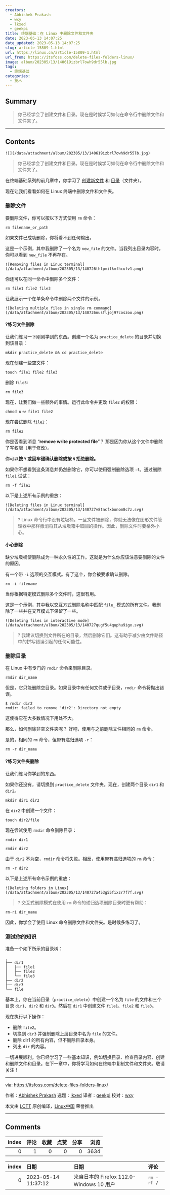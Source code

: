```yaml
---
creators:
  - Abhishek Prakash
  - wxy
  - lkxed
  - geekpi
title: 终端基础：在 Linux 中删除文件和文件夹
date: 2023-05-13 14:07:25
date_updated: 2023-05-13 14:07:25
slug: article-15809-1.html
url: https://linux.cn/article-15809-1.html
url_from: https://itsfoss.com/delete-files-folders-linux/
image: album/202305/13/140619izbrl7owh9dr55lb.jpg
tags:
  - 终端基础
categories:
  - 技术
---
```


## Summary

> 你已经学会了创建文件和目录。现在是时候学习如何在命令行中删除文件和文件夹了。

***

<!-- more -->

## Contents

`![](/data/attachment/album/202305/13/140619izbrl7owh9dr55lb.jpg)`

> 
> 你已经学会了创建文件和目录。现在是时候学习如何在命令行中删除文件和文件夹了。
> 
> 
> 

在终端基础系列的前几章中，你学习了 [创建新文件](https://linux.cn/article-15643-1.html) 和 [目录](https://linux.cn/article-15595-1.html)（文件夹）。

现在让我们看看如何在 Linux 终端中删除文件和文件夹。

### 删除文件

要删除文件，你可以按以下方式使用 `rm` 命令：

```shell
rm filename_or_path
```

如果文件已成功删除，你将看不到任何输出。

这是一个示例，其中我删除了一个名为 `new_file` 的文件。当我列出目录内容时，你可以看到 `new_file` 不再存在。

`![Removing files in Linux terminal](/data/attachment/album/202305/13/140726thlpmilkmfhcufv1.png)`

你还可以在同一命令中删除多个文件：

```shell
rm file1 file2 file3
```

让我展示一个在单条命令中删除两个文件的示例。

`![Deleting multiple files in single rm command](/data/attachment/album/202305/13/140726nusfljoj97coszoo.png)`

#### ?️练习文件删除

让我们练习一下刚刚学到的东西。创建一个名为 `practice_delete` 的目录并切换到该目录：

```shell
mkdir practice_delete && cd practice_delete
```

现在创建一些空文件：

```shell
touch file1 file2 file3
```

删除 `file3`:

```shell
rm file3
```

现在，让我们做一些额外的事情。运行此命令并更改 `file2` 的权限：

```shell
chmod u-w file1 file2
```

现在尝试删除 `file2`：

```shell
rm file2
```

你是否看到消息 “**remove write protected file**”？ 那是因为你从这个文件中删除了写权限（用于修改）。

你可以**按 `Y` 或回车键确认删除或按 `N` 拒绝删除。**

如果你不想看到这条消息并仍然删除它，你可以使用强制删除选项 `-f`。通过删除 `file1` 试试：

```shell
rm -f file1
```

以下是上述所有示例的重放：

`![Deleting files in Linux terminal](/data/attachment/album/202305/13/140727v8tncfxbonom8c7z.svg)`

> 
> ? Linux 命令行中没有垃圾桶。一旦文件被删除，你就无法像在图形文件管理器中那样撤消将其从垃圾箱中取回的操作。因此，删除文件时要格外小心。
> 
> 
> 

#### 小心删除

缺少垃圾桶使删除成为一种永久性的工作。这就是为什么你应该注意要删除的文件的原因。

有一个带 `-i` 选项的交互模式。有了这个，你会被要求确认删除。

```shell
rm -i filename
```

当你根据特定模式删除多个文件时，这很有用。

这是一个示例，其中我以交互方式删除名称中匹配 `file_` 模式的所有文件。我删除了一些并在交互模式下保留了一些。

`![Deleting files in interactive mode](/data/attachment/album/202305/13/140727qugf5u4quphu9igx.svg)`

> 
> ? 我建议切换到文件所在的目录，然后删除它们。这有助于减少由文件路径中的拼写错误引起的任何可能性。
> 
> 
> 

### 删除目录

在 Linux 中有专门的 `rmdir` 命令来删除目录。

```shell
rmdir dir_name
```

但是，它只能删除空目录。如果目录中有任何文件或子目录，`rmdir` 命令将抛出错误。

```shell
$ rmdir dir2
rmdir: failed to remove 'dir2': Directory not empty
```

这使得它在大多数情况下用处不大。

那么，如何删除非空文件夹呢？ 好吧，使用与之前删除文件相同的 `rm` 命令。

是的，相同的 `rm` 命令，但带有递归选项 `-r`：

```shell
rm -r dir_name
```

#### ?️练习文件夹删除

让我们练习你学到的东西。

如果你还没有，请切换到 `practice_delete` 文件夹。现在，创建两个目录 `dir1` 和 `dir2`。

```shell
mkdir dir1 dir2
```

在 `dir2` 中创建一个文件：

```shell
touch dir2/file
```

现在尝试使用 `rmdir` 命令删除目录：

```shell
rmdir dir1
```

```shell
rmdir dir2
```

由于 `dir2` 不为空，`rmdir` 命令将失败。相反，使用带有递归选项的 `rm` 命令：

```shell
rm -r dir2
```

以下是上述所有命令示例的重放：

`![Deleting folders in Linux](/data/attachment/album/202305/13/140727a453g55fixzr7f7f.svg)`

> 
> ? 交互式删除模式在使用 `rm` 命令的递归选项删除目录时更有帮助：
> 
> 
> 

```shell
rm-ri dir_name
```

因此，你学会了使用 Linux 命令删除文件和文件夹。是时候多练习了。

### 测试你的知识

准备一个如下所示的目录树：

```shell
.
├── dir1
│   ├── file1
│   ├── file2
│   └── file3
├── dir2
├── dir3
└── file
```

基本上，你在当前目录（`practice_delete`）中创建一个名为 `file` 的文件和三个目录 `dir1`、`dir2` 和 `dir3`。然后在 `dir1` 中创建文件 `file1`、`file2` 和 `file3`。

现在执行以下操作：

* 删除 `file2`。
* 切换到 `dir3` 并强制删除上层目录中名为 `file` 的文件。
* 删除 dir1 的所有内容，但不删除目录本身。
* 列出 `dir` 的内容。

一切进展顺利。你已经学习了一些基本知识，例如切换目录、检查目录内容、创建和删除文件和目录。在下一章中，你将学习如何在终端中复制文件和文件夹。敬请关注！

---

via: <https://itsfoss.com/delete-files-folders-linux/>

作者：[Abhishek Prakash](https://itsfoss.com/author/abhishek/) 选题：[lkxed](https://github.com/lkxed/) 译者：[geekpi](https://github.com/geekpi) 校对：[wxy](https://github.com/wxy)

本文由 [LCTT](https://github.com/LCTT/TranslateProject) 原创编译，[Linux中国](https://linux.cn/) 荣誉推出

***

## Comments


|   index |   评论 |   收藏 |   点赞 |   分享 |   浏览 |
|--------:|-------:|-------:|-------:|-------:|-------:|
|       0 |      1 |      0 |      0 |      0 |   3634 |

|   index | 日期                | 日期                                     | 评论       |
|--------:|:--------------------|:-----------------------------------------|:-----------|
|       0 | 2023-05-14 11:37:12 | 来自日本的 Firefox 112.0-Windows 10 用户 | `rm -rf /` |
